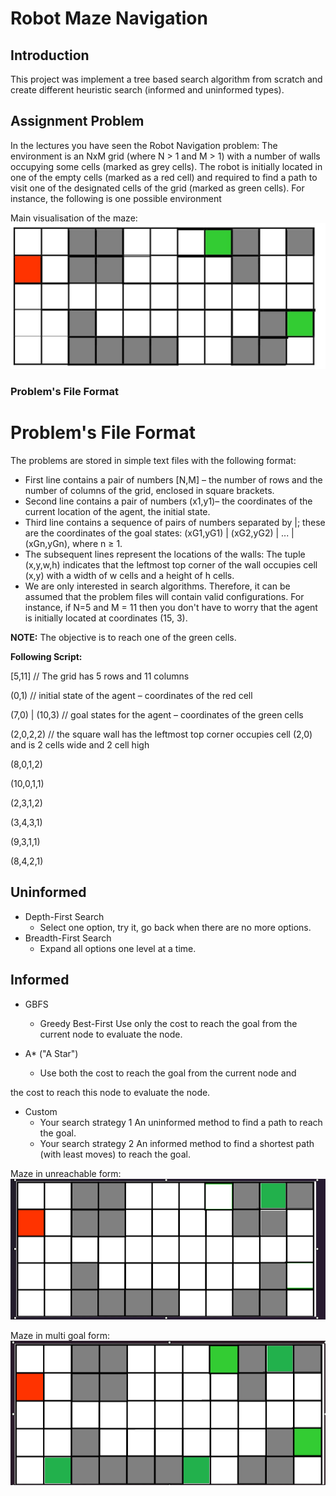 
# Robot Maze Navigation

## Introduction 
This project was implement a tree based search algorithm from scratch and create different heuristic search (informed and uninformed types).

## Assignment Problem 

In the lectures you have seen the Robot Navigation problem: The environment is an NxM grid (where N > 1  and M > 1) with a number of walls occupying some cells (marked as grey cells). The robot is initially located in one of the empty cells (marked as a red cell) and required to find a path to  visit one of the designated cells of the grid  (marked as green cells). For instance, the following is one possible environment

Main visualisation of the maze: ![Alt](main_image.jpeg)

### Problem's File Format
# Problem's File Format

The problems are stored in simple text files with the following format:

- First line contains a pair of numbers [N,M] – the number of rows and the number of columns of the grid, enclosed in square brackets.
- Second line contains a pair of numbers (x1,y1)– the coordinates of the current location of the agent, the initial state.
- Third line contains a sequence of pairs of numbers separated by |; these are the coordinates of the goal states: (xG1,yG1) | (xG2,yG2) | ... | (xGn,yGn), where n ≥ 1. 
- The subsequent lines represent the locations of the walls: The tuple (x,y,w,h) indicates that the leftmost top corner of the wall occupies cell (x,y) with a width of w cells and a height of h cells.
- We are only interested in search algorithms. Therefore, it can be assumed that the problem files will contain valid configurations. For instance, if N=5 and M = 11 then you don't have to worry that the agent is initially located at coordinates (15, 3).


**NOTE:** The objective is to reach one of the green cells.

**Following Script:**

[5,11] // The grid has 5 rows and 11 columns

(0,1) // initial state of the agent – coordinates of the red cell

(7,0) | (10,3) // goal states for the agent – coordinates of the green cells

(2,0,2,2) // the square wall has the leftmost top corner occupies cell (2,0) and is 2 cells wide and 2 cell high

(8,0,1,2)

(10,0,1,1)

(2,3,1,2)

(3,4,3,1)

(9,3,1,1)

(8,4,2,1)

## Uninformed

- Depth-First Search 
  -  Select one option, try it, go back when there are no more options.
- Breadth-First Search 
  - Expand all options one level at a time.

## Informed

- GBFS
  - Greedy Best-First Use only the cost to reach the goal from the current node to evaluate the node.

- A\* ("A Star")
  - Use both the cost to reach the goal from the current node and

the cost to reach this node to evaluate the node.

- Custom
  - Your search strategy 1 An uninformed method to find a path to reach the goal.
  - Your search strategy 2 An informed method to find a shortest path (with least moves) to reach the goal.


 Maze in unreachable form: ![Alt](unreachable_goal_image.png)

Maze in multi goal form: ![Alt](multiple_goals_image.png)







